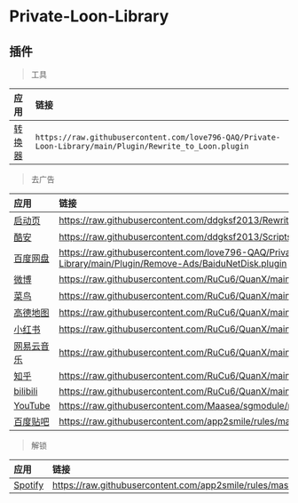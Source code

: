 # Private-Loon-Library

## 插件

> 工具

| 应用 | 链接 |
| :-----| :-----|
| [转换器](https://www.nsloon.com/openloon/import?plugin=https://raw.githubusercontent.com/love796-QAQ/Private-Loon-Library/main/Plugin/Rewrite_to_Loon.plugin) | ```https://raw.githubusercontent.com/love796-QAQ/Private-Loon-Library/main/Plugin/Rewrite_to_Loon.plugin``` |

> 去广告

| 应用 | 链接 |
| :-----| :-----|
| [启动页](https://www.nsloon.com/openloon/import?plugin=https://raw.githubusercontent.com/ddgksf2013/Rewrite/master/AdBlock/StartUp.confqx) | https://raw.githubusercontent.com/ddgksf2013/Rewrite/master/AdBlock/StartUp.conf |
| [酷安](https://www.nsloon.com/openloon/import?plugin=https://raw.githubusercontent.com/ddgksf2013/Scripts/master/coolapk.jsqx) | https://raw.githubusercontent.com/ddgksf2013/Scripts/master/coolapk.js |
| [百度网盘](https://www.nsloon.com/openloon/import?plugin=https://raw.githubusercontent.com/love796-QAQ/Private-Loon-Library/main/Plugin/Remove-Ads/BaiduNetDisk.plugin) | https://raw.githubusercontent.com/love796-QAQ/Private-Loon-Library/main/Plugin/Remove-Ads/BaiduNetDisk.plugin |
| [微博](https://www.nsloon.com/openloon/import?plugin=https://raw.githubusercontent.com/RuCu6/QuanX/main/Rewrites/Cube/weibo.snippetqx) | https://raw.githubusercontent.com/RuCu6/QuanX/main/Rewrites/Cube/weibo.snippet |
| [菜鸟](https://www.nsloon.com/openloon/import?plugin=https://raw.githubusercontent.com/RuCu6/QuanX/main/Rewrites/Cube/cainiao.snippetqx) | https://raw.githubusercontent.com/RuCu6/QuanX/main/Rewrites/Cube/cainiao.snippet |
| [高德地图](https://www.nsloon.com/openloon/import?plugin=https://raw.githubusercontent.com/RuCu6/QuanX/main/Rewrites/Cube/amap.snippetqx) | https://raw.githubusercontent.com/RuCu6/QuanX/main/Rewrites/Cube/amap.snippet |
| [小红书](https://www.nsloon.com/openloon/import?plugin=https://raw.githubusercontent.com/RuCu6/QuanX/main/Rewrites/Cube/xiaohongshu.snippetqx) | https://raw.githubusercontent.com/RuCu6/QuanX/main/Rewrites/Cube/xiaohongshu.snippet |
| [网易云音乐](https://www.nsloon.com/openloon/import?plugin=https://raw.githubusercontent.com/RuCu6/QuanX/main/Rewrites/Cube/cloudmusic.snippetqx) | https://raw.githubusercontent.com/RuCu6/QuanX/main/Rewrites/Cube/cloudmusic.snippet |
| [知乎](https://www.nsloon.com/openloon/import?plugin=https://raw.githubusercontent.com/RuCu6/QuanX/main/Rewrites/Cube/zhihu.snippetqx) | https://raw.githubusercontent.com/RuCu6/QuanX/main/Rewrites/Cube/zhihu.snippet |
| [bilibili](https://www.nsloon.com/openloon/import?plugin=https://raw.githubusercontent.com/RuCu6/QuanX/main/Rewrites/Cube/bilibili.snippetqx) | https://raw.githubusercontent.com/RuCu6/QuanX/main/Rewrites/Cube/bilibili.snippet |
| [YouTube](https://www.nsloon.com/openloon/import?plugin=https://raw.githubusercontent.com/Maasea/sgmodule/master/YoutubeAds.sgmodulesg) | https://raw.githubusercontent.com/Maasea/sgmodule/master/YoutubeAds.sgmodule |
| [百度贴吧](https://www.nsloon.com/openloon/import?plugin=https://raw.githubusercontent.com/app2smile/rules/master/module/tieba.sgmodulesg) | https://raw.githubusercontent.com/app2smile/rules/master/module/tieba.sgmodule |

> 解锁

| 应用 | 链接 |
| :-----| :-----|
| [Spotify](https://www.nsloon.com/openloon/import?plugin=https://raw.githubusercontent.com/app2smile/rules/master/module/spotify.modulesg) | https://raw.githubusercontent.com/app2smile/rules/master/module/spotify.module |
